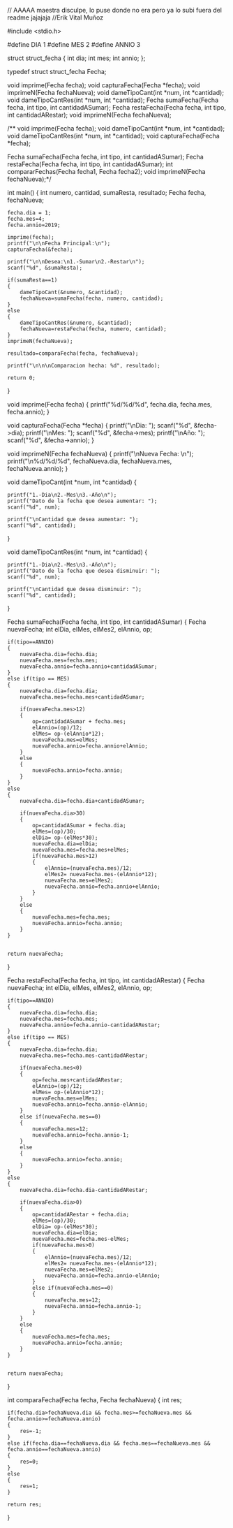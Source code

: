 //	AAAAA maestra disculpe, lo puse donde no era pero ya lo subi fuera del readme jajajaja
//Erik Vital Muñoz

#include <stdio.h>

#define DIA 1
#define MES 2
#define ANNIO 3

struct struct_fecha
{
	int dia;
	int mes;
	int annio;
};


typedef struct struct_fecha Fecha;


void imprime(Fecha fecha);
void capturaFecha(Fecha *fecha);
void imprimeN(Fecha fechaNueva);
void dameTipoCant(int *num, int *cantidad);
void dameTipoCantRes(int *num, int *cantidad);
Fecha sumaFecha(Fecha fecha, int tipo, int cantidadASumar);
Fecha restaFecha(Fecha fecha, int tipo, int cantidadARestar);
void imprimeN(Fecha fechaNueva);

/**
void imprime(Fecha fecha);
void dameTipoCant(int *num, int *cantidad);
void dameTipoCantRes(int *num, int *cantidad);
void capturaFecha(Fecha *fecha);

Fecha sumaFecha(Fecha fecha, int tipo, int cantidadASumar);
Fecha restaFecha(Fecha fecha, int tipo, int cantidadASumar);
int compararFechas(Fecha fecha1, Fecha fecha2);
void imprimeN(Fecha fechaNueva);*/


int main()
{
	int numero, cantidad, sumaResta, resultado;
	Fecha fecha, fechaNueva;
	
	fecha.dia = 1;
	fecha.mes=4;
	fecha.annio=2019;
	
	imprime(fecha);
	printf("\n\nFecha Principal:\n");
	capturaFecha(&fecha);
	
	printf("\n\nDesea:\n1.-Sumar\n2.-Restar\n");
	scanf("%d", &sumaResta);
	
	if(sumaResta==1)
	{
		dameTipoCant(&numero, &cantidad);
		fechaNueva=sumaFecha(fecha, numero, cantidad);
	}
	else
	{
		dameTipoCantRes(&numero, &cantidad);
		fechaNueva=restaFecha(fecha, numero, cantidad);
	}
	imprimeN(fechaNueva);
	
	resultado=comparaFecha(fecha, fechaNueva);
	
	printf("\n\n\nComparacion hecha: %d", resultado);
	
	return 0;
}

void imprime(Fecha fecha)
{
	printf("%d/%d/%d", fecha.dia, fecha.mes, fecha.annio);
}


void capturaFecha(Fecha *fecha)
{
	printf("\nDia: ");
	scanf("%d", &fecha->dia);
	printf("\nMes: ");
	scanf("%d", &fecha->mes);
	printf("\nAño: ");
	scanf("%d", &fecha->annio);
}


void imprimeN(Fecha fechaNueva)
{
	printf("\nNueva Fecha: \n");
	printf("\n\%d/%d/%d", fechaNueva.dia, fechaNueva.mes, fechaNueva.annio);
}

void dameTipoCant(int *num, int *cantidad)
{
	
	printf("1.-Dia\n2.-Mes\n3.-Año\n");
	printf("Dato de la fecha que desea aumentar: ");
	scanf("%d", num);
	
	printf("\nCantidad que desea aumentar: ");
	scanf("%d", cantidad);
}

void dameTipoCantRes(int *num, int *cantidad)
{
	
	printf("1.-Dia\n2.-Mes\n3.-Año\n");
	printf("Dato de la fecha que desea disminuir: ");
	scanf("%d", num);
	
	printf("\nCantidad que desea disminuir: ");
	scanf("%d", cantidad);
}


Fecha sumaFecha(Fecha fecha, int tipo, int cantidadASumar)
{
	Fecha nuevaFecha;
	int elDia, elMes, elMes2, elAnnio, op;
	
	if(tipo==ANNIO)
	{
		nuevaFecha.dia=fecha.dia;
		nuevaFecha.mes=fecha.mes;
		nuevaFecha.annio=fecha.annio+cantidadASumar;
	}
	else if(tipo == MES)
	{
		nuevaFecha.dia=fecha.dia;
		nuevaFecha.mes=fecha.mes+cantidadASumar;
		
		if(nuevaFecha.mes>12)
		{
			op=cantidadASumar + fecha.mes;
			elAnnio=(op)/12;
			elMes= op-(elAnnio*12);
			nuevaFecha.mes=elMes;
			nuevaFecha.annio=fecha.annio+elAnnio;
		}
		else
		{
			nuevaFecha.annio=fecha.annio;
		}
	}
	else
	{
		nuevaFecha.dia=fecha.dia+cantidadASumar;
		
		if(nuevaFecha.dia>30)
		{
			op=cantidadASumar + fecha.dia;
			elMes=(op)/30;
			elDia= op-(elMes*30);
			nuevaFecha.dia=elDia;
			nuevaFecha.mes=fecha.mes+elMes;
			if(nuevaFecha.mes>12)
			{
				elAnnio=(nuevaFecha.mes)/12;
				elMes2= nuevaFecha.mes-(elAnnio*12);
				nuevaFecha.mes=elMes2;
				nuevaFecha.annio=fecha.annio+elAnnio;
			}
		}
		else
		{
			nuevaFecha.mes=fecha.mes;
			nuevaFecha.annio=fecha.annio;
		}
	}
	
	
	return nuevaFecha;
}


Fecha restaFecha(Fecha fecha, int tipo, int cantidadARestar)
{
	Fecha nuevaFecha;
	int elDia, elMes, elMes2, elAnnio, op;
	
	if(tipo==ANNIO)
	{
		nuevaFecha.dia=fecha.dia;
		nuevaFecha.mes=fecha.mes;
		nuevaFecha.annio=fecha.annio-cantidadARestar;
	}
	else if(tipo == MES)
	{
		nuevaFecha.dia=fecha.dia;
		nuevaFecha.mes=fecha.mes-cantidadARestar;
		
		if(nuevaFecha.mes<0)
		{
			op=fecha.mes+cantidadARestar;
			elAnnio=(op)/12;
			elMes= op-(elAnnio*12);
			nuevaFecha.mes=elMes;
			nuevaFecha.annio=fecha.annio-elAnnio;
		}
		else if(nuevaFecha.mes==0)
		{
			nuevaFecha.mes=12;
			nuevaFecha.annio=fecha.annio-1;
		}
		else
		{
			nuevaFecha.annio=fecha.annio;
		}
	}
	else
	{
		nuevaFecha.dia=fecha.dia-cantidadARestar;
		
		if(nuevaFecha.dia>0)
		{
			op=cantidadARestar + fecha.dia;
			elMes=(op)/30;
			elDia= op-(elMes*30);
			nuevaFecha.dia=elDia;
			nuevaFecha.mes=fecha.mes-elMes;
			if(nuevaFecha.mes>0)
			{
				elAnnio=(nuevaFecha.mes)/12;
				elMes2= nuevaFecha.mes-(elAnnio*12);
				nuevaFecha.mes=elMes2;
				nuevaFecha.annio=fecha.annio-elAnnio;
			}
			else if(nuevaFecha.mes==0)
			{
				nuevaFecha.mes=12;
				nuevaFecha.annio=fecha.annio-1;
			}
		}
		else
		{
			nuevaFecha.mes=fecha.mes;
			nuevaFecha.annio=fecha.annio;
		}
	}
	
	
	return nuevaFecha;
}

int comparaFecha(Fecha fecha, Fecha fechaNueva)
{
	int res;
	
	if(fecha.dia>fechaNueva.dia && fecha.mes>=fechaNueva.mes && fecha.annio>=fechaNueva.annio)
	{
		res=-1;
	}
	else if(fecha.dia==fechaNueva.dia && fecha.mes==fechaNueva.mes && fecha.annio==fechaNueva.annio)
	{
		res=0;
	}
	else
	{
		res=1;
	}
	
	return res;
}
